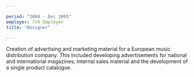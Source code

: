 ```yaml
---

period: "2004 - Dec 2005"
employer: 7th Employer
title: "Designer"

---
```


Creation of advertising and marketing material for a European music distribution company. This included developing advertisements for national and international magazines, internal sales material and the development of a single product catalogue.